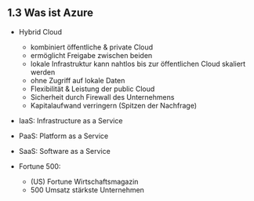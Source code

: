 1.3 Was ist Azure
---
- Hybrid Cloud
    - kombiniert öffentliche & private Cloud
    - ermöglicht Freigabe zwischen beiden
    - lokale Infrastruktur kann nahtlos bis zur öffentlichen Cloud skaliert werden
    - ohne Zugriff auf lokale Daten
    - Flexibilität & Leistung der public Cloud
    - Sicherheit durch Firewall des Unternehmens
    - Kapitalaufwand verringern (Spitzen der Nachfrage)

- IaaS: Infrastructure as a Service
- PaaS: Platform as a Service
- SaaS: Software as a Service

- Fortune 500: 
    - (US) Fortune Wirtschaftsmagazin 
    - 500 Umsatz stärkste Unternehmen